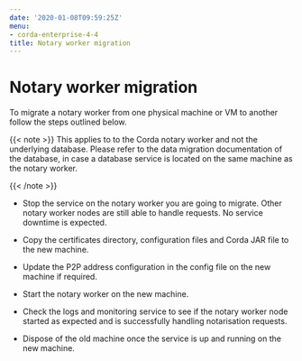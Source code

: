```yaml
---
date: '2020-01-08T09:59:25Z'
menu:
- corda-enterprise-4-4
title: Notary worker migration
---
```



# Notary worker migration

To migrate a notary worker from one physical machine or VM to another
            follow the steps outlined below.


{{< note >}}
This applies to to the Corda notary worker and not the underlying database.
                Please refer to the data migration documentation of the database, in case
                a database service is located on the same machine as the notary worker.

{{< /note >}}

* Stop the service on the notary worker you are going to migrate. Other notary worker
                    nodes are still able to handle requests. No service downtime is expected.


* Copy the certificates directory, configuration files and Corda JAR file to the new machine.


* Update the P2P address configuration in the config file on the new machine if required.


* Start the notary worker on the new machine.


* Check the logs and monitoring service to see if the notary worker node started as expected and is successfully handling notarisation requests.


* Dispose of the old machine once the service is up and running on the new machine.




